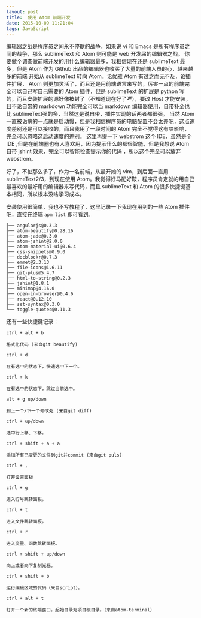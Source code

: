 ```yaml
---
layout: post
title:  使用 Atom 前端开发
date: 2015-10-09 11:21:04
tags: JavaScript
---
```


编辑器之战是程序员之间永不停歇的战争，如果说 vi 和 Emacs 是所有程序员之间的战争，那么 sublimeText 和 Atom 则可能是 web 开发届的编辑器之战。
你要做个调查做前端开发的用什么编辑器最多，我相信现在还是 sublimeText 最多，但是 Atom 作为 Github 出品的编辑器也收买了大量的前端人员的心，越来越多的前端
开始从 sublimeText 转向 Atom。论优雅 Atom 有过之而无不及，论插件扩展， Atom 则更加灵活了，而且还是用前端语言来写的，厉害一点的前端完全可以自己写自己需要的 Atom 插件，但是 sublimeText 的扩展是 python 写的，而且安装扩展的源好像被封了（不知道现在好了咩），要改 Host 才能安装，且不论自带的 markdown 功能完全可以当 markdown 编辑器使用，自带补全也比 sublimeText强的多，当然这是说自带，插件实现的话两者都很强。
当然 Atom 一直被诟病的一点就是启动慢，但是我相信程序员的电脑配置不会太差吧，这点速度差别还是可以接收的，而且我用了一段时间的 Atom 完全不觉得这有啥影响，完全可以忽略这启动速度的差别。
这里再提一下 webstrom 这个 IDE，虽然是个 IDE ,但是在前端圈也有人喜欢用，因为提示什么的都很智能，但是我想说 Atom 自带 jshint 效果，完全可以智能检查提示你的代码
，所以这个完全可以放弃 webstrom。

好了，不扯那么多了，作为一名前端，从最开始的 vim，到后面一直用 sublimeText2/3，到现在使用 Atom。我觉得好马配好鞍，程序员肯定就的用自己最喜欢的最好用的编辑器来写代码，而且 sublimeText 和 Atom 的很多快捷键基本相同，所以根本没啥学习成本。

安装使用很简单，我也不写教程了，这里记录一下我现在用到的一些 Atom 插件吧，直接在终端 `apm list` 即可看到。

```
├── angularjs@0.3.3
├── atom-beautify@0.28.16
├── atom-jade@0.3.0
├── atom-jshint@2.0.0
├── atom-material-ui@0.6.4
├── css-snippets@0.9.0
├── docblockr@0.7.3
├── emmet@2.3.13
├── file-icons@1.6.11
├── git-plus@5.4.7
├── html-to-string@0.2.3
├── jshint@1.8.1
├── minimap@4.16.0
├── open-in-browser@0.4.6
├── react@0.12.10
├── set-syntax@0.3.0
└── toggle-quotes@0.11.3
```

还有一些快捷键记录：

```
ctrl + alt + b

格式化代码 (来自git beautify)

ctrl + d

在有选中的状态下，快速选中下一个。

ctrl + k

在有选中的状态下，跳过当前选中。

alt + g up/down

到上一个/下一个修改处 (来自git diff)

ctrl + up/down

选中行上移、下移。

ctrl + shift + a + a

添加所有已变更的文件到git并commit (来自git puls)

ctrl + ,

打开设置面板

ctrl + g

进入行号跳转面板。

ctrl + t

进入文件跳转面板。

ctrl + r

进入变量、函数跳转面板。

ctrl + shift + up/down

向上或者向下复制光标。

ctrl + shift + b

运行编辑区域的代码（来自script）。

ctrl + alt + t

打开一个新的终端窗口，起始目录为项目根目录。（来自atom-terminal）
```

